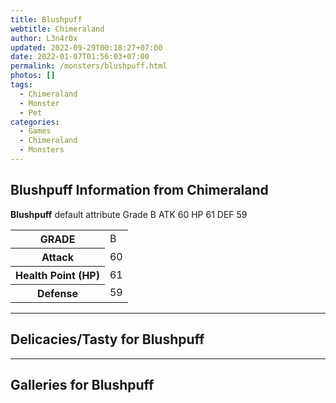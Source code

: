 ```yaml
---
title: Blushpuff
webtitle: Chimeraland
author: L3n4r0x
updated: 2022-09-29T00:18:27+07:00
date: 2022-01-07T01:56:03+07:00
permalink: /monsters/blushpuff.html
photos: []
tags:
  - Chimeraland
  - Monster
  - Pet
categories:
  - Games
  - Chimeraland
  - Monsters
---
```


<section id="bootstrap-wrapper"><link rel="stylesheet" href="https://cdn.statically.io/gh/dimaslanjaka/Web-Manajemen/40ac3225/css/bootstrap-4.5-wrapper.css"/><h1>Blushpuff Information from Chimeraland</h1><p><b>Blushpuff</b> default attribute Grade B ATK 60 HP 61 DEF 59<table><tr><th>GRADE</th><td>B</td></tr><tr><th>Attack</th><td>60</td></tr><tr><th>Health Point (HP)</th><td>61</td></tr><tr><th>Defense</th><td>59</td></tr></table></p><hr/><h2>Delicacies/Tasty for Blushpuff</h2><hr/><div id="gallery"><h2>Galleries for Blushpuff</h2><div class="row"></div></div></section>